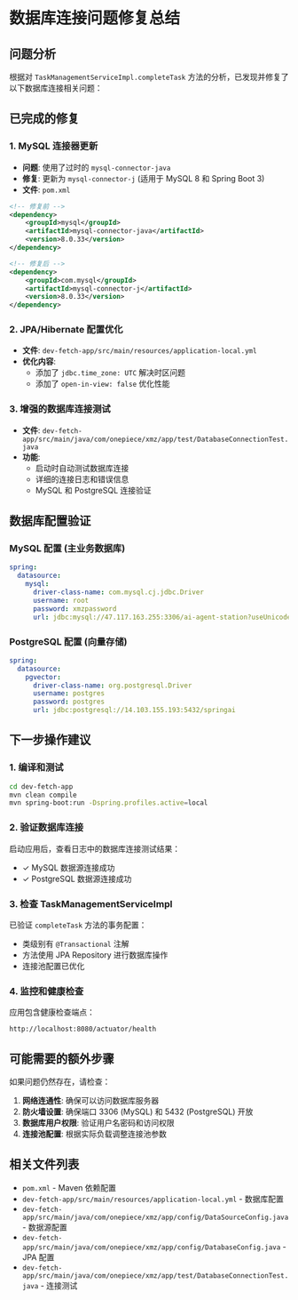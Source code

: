 # 数据库连接问题修复总结

## 问题分析

根据对 `TaskManagementServiceImpl.completeTask` 方法的分析，已发现并修复了以下数据库连接相关问题：

## 已完成的修复

### 1. MySQL 连接器更新
- **问题**: 使用了过时的 `mysql-connector-java`
- **修复**: 更新为 `mysql-connector-j` (适用于 MySQL 8 和 Spring Boot 3)
- **文件**: `pom.xml`

```xml
<!-- 修复前 -->
<dependency>
    <groupId>mysql</groupId>
    <artifactId>mysql-connector-java</artifactId>
    <version>8.0.33</version>
</dependency>

<!-- 修复后 -->
<dependency>
    <groupId>com.mysql</groupId>
    <artifactId>mysql-connector-j</artifactId>
    <version>8.0.33</version>
</dependency>
```

### 2. JPA/Hibernate 配置优化
- **文件**: `dev-fetch-app/src/main/resources/application-local.yml`
- **优化内容**:
  - 添加了 `jdbc.time_zone: UTC` 解决时区问题
  - 添加了 `open-in-view: false` 优化性能

### 3. 增强的数据库连接测试
- **文件**: `dev-fetch-app/src/main/java/com/onepiece/xmz/app/test/DatabaseConnectionTest.java`
- **功能**: 
  - 启动时自动测试数据库连接
  - 详细的连接日志和错误信息
  - MySQL 和 PostgreSQL 连接验证

## 数据库配置验证

### MySQL 配置 (主业务数据库)
```yaml
spring:
  datasource:
    mysql:
      driver-class-name: com.mysql.cj.jdbc.Driver
      username: root
      password: xmzpassword
      url: jdbc:mysql://47.117.163.255:3306/ai-agent-station?useUnicode=true&characterEncoding=utf8&serverTimezone=GMT%2B8&useSSL=false&allowPublicKeyRetrieval=true
```

### PostgreSQL 配置 (向量存储)
```yaml
spring:
  datasource:
    pgvector:
      driver-class-name: org.postgresql.Driver
      username: postgres
      password: postgres
      url: jdbc:postgresql://14.103.155.193:5432/springai
```

## 下一步操作建议

### 1. 编译和测试
```bash
cd dev-fetch-app
mvn clean compile
mvn spring-boot:run -Dspring.profiles.active=local
```

### 2. 验证数据库连接
启动应用后，查看日志中的数据库连接测试结果：
- ✓ MySQL 数据源连接成功
- ✓ PostgreSQL 数据源连接成功

### 3. 检查 TaskManagementServiceImpl
已验证 `completeTask` 方法的事务配置：
- 类级别有 `@Transactional` 注解
- 方法使用 JPA Repository 进行数据库操作
- 连接池配置已优化

### 4. 监控和健康检查
应用包含健康检查端点：
```
http://localhost:8080/actuator/health
```

## 可能需要的额外步骤

如果问题仍然存在，请检查：

1. **网络连通性**: 确保可以访问数据库服务器
2. **防火墙设置**: 确保端口 3306 (MySQL) 和 5432 (PostgreSQL) 开放
3. **数据库用户权限**: 验证用户名密码和访问权限
4. **连接池配置**: 根据实际负载调整连接池参数

## 相关文件列表
- `pom.xml` - Maven 依赖配置
- `dev-fetch-app/src/main/resources/application-local.yml` - 数据库配置
- `dev-fetch-app/src/main/java/com/onepiece/xmz/app/config/DataSourceConfig.java` - 数据源配置
- `dev-fetch-app/src/main/java/com/onepiece/xmz/app/config/DatabaseConfig.java` - JPA 配置
- `dev-fetch-app/src/main/java/com/onepiece/xmz/app/test/DatabaseConnectionTest.java` - 连接测试

